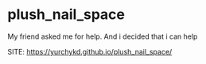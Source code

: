 # plush_nail_space
My friend asked me for help. And i decided that i can help


SITE: 
https://yurchykd.github.io/plush_nail_space/
